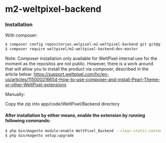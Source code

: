 # m2-weltpixel-backend

### Installation

With composer:

```sh
$ composer config repositories.welpixel-m2-weltpixel-backend git git@github.com:Weltpixel/m2-weltpixel-backend.git
$ composer require weltpixel/m2-weltpixel-backend:dev-master
```
Note: Composer installation only available for WeltPixel internal use for the moment as the repositos are not public. However, there is a work around that will allow you to install the product via composer, described in the article below: https://support.weltpixel.com/hc/en-us/articles/115000216654-How-to-use-composer-and-install-Pearl-Theme-or-other-WeltPixel-extensions


Manually:

Copy the zip into app/code/WeltPixel/Backend directory


#### After installation by either means, enable the extension by running following commands:

```sh
$ php bin/magento module:enable WeltPixel_Backend --clear-static-content
$ php bin/magento setup:upgrade
```
